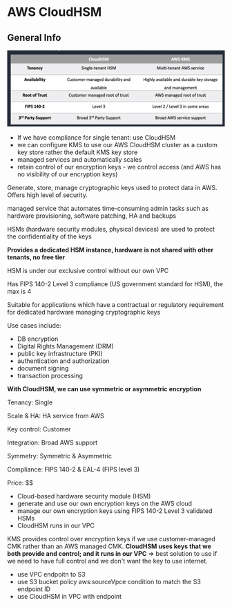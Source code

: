 # AWS CloudHSM

## General Info

![cloudhsm difference](./cloudhsm-differences.png)

* If we have compliance for single tenant: use CloudHSM
* we can configure KMS to use our AWS CloudHSM cluster as a custom key store rather the default KMS key store
* managed services and automatically scales
* retain control of our encryption keys - we control access (and AWS has no visibility of our encryption keys)

Generate, store, manage cryptographic keys used to protect data in AWS. Offers high level of security.

managed service that automates time-consuming admin tasks such as hardware provisioning, software patching, HA and backups

HSMs (hardware security modules, physical devices) are used to protect the confidentiality of the keys

**Provides a dedicated HSM instance, hardware is not shared with other tenants, no free tier**

HSM is under our exclusive control without our own VPC

Has FIPS 140-2 Level 3 compliance (US government standard for HSM), the max is 4

Suitable for applications which have a contractual or regulatory requirement for dedicated hardware managing cryptographic keys

Use cases include: 

- DB encryption
- Digital Rights Management (DRM)
- public key infrastructure (PKI)
- authentication and authorization
- document signing
- transaction processing

**With CloudHSM, we can use symmetric or asymmetric encryption**

Tenancy: Single

Scale & HA: HA service from AWS

Key control: Customer

Integration: Broad AWS support

Symmetry: Symmetric & Asymmetric

Compliance: FIPS 140-2 & EAL-4 (FIPS level 3)

Price: $$

* Cloud-based hardware security module (HSM)
* generate and use our own encryption keys on the AWS cloud
* manage our own encryption keys using FIPS 140-2 Level 3 validated HSMs
* CloudHSM runs in our VPC

KMS provides control over encryption keys if we use customer-managed CMK rather than an AWS managed CMK. **CloudHSM uses keys that we both provide and control; and it runs in our VPC**
=> best solution to use if we need to have full control and we don't want the key to use internet.
* use VPC endpoitn to S3
* use S3 bucket policy aws:sourceVpce condition to match the S3 endpoint ID
* use CloudHSM in VPC with endpoint

